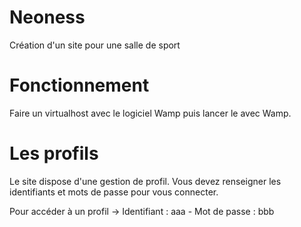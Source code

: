 # Neoness

Création d'un site pour une salle de sport

# Fonctionnement

Faire un virtualhost avec le logiciel Wamp puis lancer le avec Wamp.

# Les profils

Le site dispose d'une gestion de profil. Vous devez renseigner les identifiants et mots de passe pour vous connecter.

Pour accéder à un profil -> Identifiant : aaa - Mot de passe : bbb